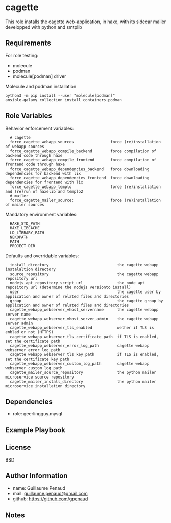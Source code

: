 cagette
=======

This role installs the cagette web-application, in haxe, with its sidecar mailer developped with
python and smtplib

Requirements
------------

For role testing:
  - molecule
  - podman
  - molecule[podman] driver

Molecule and podman installation

```
python3 -m pip install --user "molecule[podman]"
ansible-galaxy collection install containers.podman
```

Role Variables
--------------

Behavior enforcement variables:
```
  # cagette
  force_cagette_webapp_sources                force (re)installation of webapp sources
  force_cagette_webapp_compile_backend        force compilation of backend code through haxe
  force_cagette_webapp_compile_frontend       force compilation of frontend code through haxe
  force_cagette_webapp_dependencies_backend   force downloading dependencies for backend with lix
  force_cagette_webapp_dependencies_frontend  force downloading dependencies for frontend with lix
  force_cagette_webapp_templo                 force (re)installation and (re)run of haxelib and templo2
  # mailer
  force_cagette_mailer_source:                force (re)installation of mailer sources
```

Mandatory environment variables:
```
  HAXE_STD_PATH
  HAXE_LIBCACHE
  LD_LIBRARY_PATH
  NEKOPATH
  PATH
  PROJECT_DIR
```

Defaults and overridable variables:
```
  install_directory                              the cagette webapp instalaltion directory
  source_repository                              the cagette webapp repository url
  nodejs_apt_repository_script_url               the node apt repository url (determine the nodejs versionto install)
  user                                           the cagette user by application and owner of related files and directories
  group                                          the cagette group by application and owner of related files and directories
  cagette_webapp_webserver_vhost_servername      the cagette webapp server name
  cagette_webapp_webserver_vhost_server_admin    the cagette webapp server admin
  cagette_webapp_webserver_tls_enabled           wether if TLS is enblad or not (HTTPS)
  cagette_webapp_webserver_tls_certificate_path  if TLS is enabled, set the certificate path
  cagette_webapp_webserver_error_log_path        cagette webapp webserver error log path
  cagette_webapp_webserver_tls_key_path          if TLS is enabled, set the certificate key path
  cagette_webapp_webserver_custom_log_path       cagette webapp webserver custom log path
  cagette_mailer_source_repository               the python mailer microservice source repository
  cagette_mailer_install_directory               the python mailer microservice installation directory
```

Dependencies
------------
- role: geerlingguy.mysql

Example Playbook
----------------

License
-------

BSD

Author Information
------------------

- name: Guillaume Penaud
- mail: guillaume.penaud@gmail.com
- github: https://github.com/gpenaud

Notes
-----
